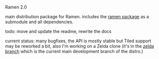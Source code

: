 Ramen 2.0

main distribution package for Ramen.  includes the [ramen package](https://github.com/RogerLevy/ramen) as a submodule and all dependencies.

todo: move and update the readme, rewrite the docs

current status: many bugfixes, the API is mostly stable but Tiled support may be reworked a bit, also I'm working on a Zelda clone (it's in the [zelda branch](https://github.com/RogerLevy/RamenEngine/tree/zelda) which is the current main development branch of the distro.)
